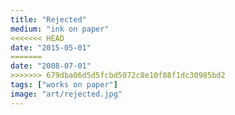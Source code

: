 ```yaml
---
title: "Rejected"
medium: "ink on paper"
<<<<<<< HEAD
date: "2015-05-01"
=======
date: "2008-07-01"
>>>>>>> 679dba06d5d5fcbd5072c8e10f88f1dc30985bd2
tags: ["works on paper"]
image: "art/rejected.jpg"
---
```

